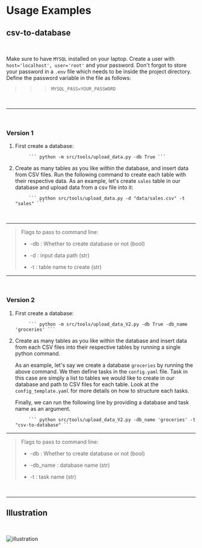 # Usage Examples

## csv-to-database

<br>

Make sure to have `MYSQL` installed on your laptop. Create a user with 
`host='localhost', user='root'` and your password. Don't forgot to store your password in a `.env` file which needs to be inside the project directory. Define the password variable in the file as follows:

>>> ``` MYSQL_PASS=YOUR_PASSWORD ```

<br>

___

<br>

### Version 1

1. First create a database:

            ``` python -m src/tools/upload_data.py -db True ```

2. Create as many tables as you like within the database, and insert data from CSV files. Run the following command to create each table with their respective data. As an example, let's create `sales` table in our database and upload data from a csv file into it:

            ``` python src/tools/upload_data.py -d "data/sales.csv" -t "sales" ```

<br>

___

> Flags to pass to command line:
>
> - -db : Whether to create database or not (bool)
>    
> - -d : input data path (str)
>    
> - -t : table name to create (str)

___

<br>

### Version 2

1. First create a database:

            ``` python -m src/tools/upload_data_V2.py -db True -db_name 'groceries' ```

2. Create as many tables as you like within the database and insert data from each CSV files into their respective tables by running a single python command.

    As an example, let's say we create a database `groceries` by running the above command. We then define tasks in the `config.yaml` file. Task in this case are simply a list to tables we would like to create in our database and path to CSV files for each table. Look at the `config_template.yaml` for more details on how to structure each tasks. 

    Finally, we can run the following line by providing a database and task name as an argument. 

            ``` python src/tools/upload_data_V2.py -db_name 'groceries' -t "csv-to-database" ```

___

> Flags to pass to command line:
>
> - -db : Whether to create database or not (bool)
>    
> - -db_name : database name (str)
>
> - -t : task name (str)


<br>

___

## Illustration

<br>

![illustration](https://user-images.githubusercontent.com/120341649/209677377-170b27ab-ae45-4b36-b614-56aec51c6062.png)
